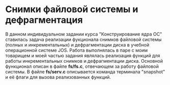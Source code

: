 # Снимки файловой системы и дефрагментация
В данном индивидуальном задании курса "Конструирование ядра ОС" ставилась задача реализации фукционала снимков файловой системы (полных и инкрементальных) и дефрагментации диска в учебной операционной системе JOS.
Работа выполнялась в паре с моим товарищем и моей частью задания являлась реализация функций для работы инкрементальных снимков и дефрагментации диска.
Основной функционал описан в файле **fs/fs.c**, отвечающем за работу файловой системы.
В файле **fs/serv.c** описывается команда терминала "snapshot" и её флаги для вызова реализованных функций.
